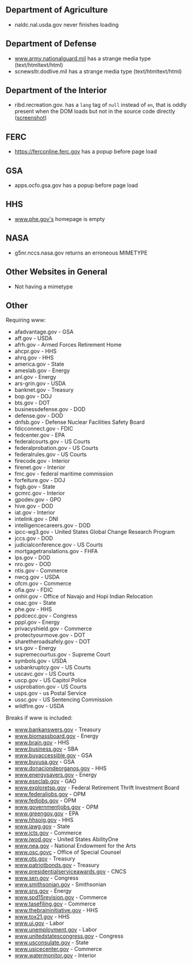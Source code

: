 

## Department of Agriculture
* naldc.nal.usda.gov never finishes loading

## Department of Defense 
- www.army.nationalguard.mil has a strange media type (text/htmltext/html)
- scnewsltr.dodlive.mil has a strange media type (text/htmltext/html)

## Department of the Interior 
- ribd.recreation.gov. has a `lang` tag of `null` instead of `en`, that is oddly present when the DOM loads but not in the source code directly ([screenshot](https://github.com/GSA/site-scanning/issues/914#issuecomment-2061118800))

## FERC 
* https://ferconline.ferc.gov has a popup before page load

## GSA 
* apps.ocfo.gsa.gov has a popup before page load

## HHS 
- www.phe.gov's homepage is empty 

## NASA

- g5nr.nccs.nasa.gov returns an erroneous MIMETYPE


## Other Websites in General
- Not having a mimetype 

## Other 

Requiring www:
- afadvantage.gov - GSA
- aff.gov - USDA
- afrh.gov - Armed Forces Retirement Home
- ahcpr.gov - HHS
- ahrq.gov - HHS
- america.gov - State
- ameslab.gov - Energy
- anl.gov - Energy
- ars-grin.gov - USDA
- banknet.gov - Treasury
- bop.gov - DOJ
- bts.gov - DOT
- businessdefense.gov - DOD
- defense.gov - DOD
- dnfsb.gov - Defense Nuclear Facilities Safety Board
- fdicconnect.gov - FDIC
- fedcenter.gov - EPA
- federalcourts.gov - US Courts
- federalprobation.gov - US Courts
- federalrules.gov - US Courts
- firecode.gov - Interior
- firenet.gov - Interior
- fmc.gov - federal maritime commission
- forfeiture.gov - DOJ
- fsgb.gov - State
- gcmrc.gov - Interior
- gpodev.gov - GPO
- hive.gov - DOD
- iat.gov - Interior
- intelink.gov - DNI
- intelligencecareers.gov - DOD
- ipcc-wg3.gov - United States Global Change Research Program
- jccs.gov - DOD
- judicialconference.gov - US Courts
- mortgagetranslations.gov - FHFA
- lps.gov - DOD
- nro.gov - DOD
- ntis.gov - Commerce
- nwcg.gov - USDA
- ofcm.gov - Commerce
- ofia.gov - FDIC
- onhir.gov - Office of Navajo and Hopi Indian Relocation
- osac.gov - State
- phe.gov - HHS
- ppdcecc.gov - Congress
- pppl.gov - Energy
- privacyshield.gov - Commerce
- protectyourmove.gov - DOT
- sharetheroadsafely.gov - DOT
- srs.gov - Energy
- supremecourtus.gov - Supreme Court
- symbols.gov - USDA
- usbankruptcy.gov - US Courts
- uscavc.gov - US Courts
- uscp.gov - US Capitol Police
- usprobation.gov - US Courts
- usps.gov - us Postal Service
- ussc.gov - US Sentencing Commission
- wildfire.gov - USDA

Breaks if www is included:  
- www.bankanswers.gov - Treasury
- www.biomassboard.gov - Energy
- www.brain.gov - HHS
- www.business.gov - SBA
- www.buyaccessible.gov - GSA
- www.buyusa.gov - GSA
- www.donaciondeorganos.gov - HHS
- www.energysavers.gov - Energy
- www.eseclab.gov - GAO
- www.exploretsp.gov - Federal Retirement Thrift Investment Board
- www.federaljobs.gov - OPM
- www.fedjobs.gov - OPM
- www.governmentjobs.gov - OPM
- www.greengov.gov - EPA
- www.hhsoig.gov - HHS
- www.iawg.gov - State
- www.icts.gov - Commerce
- www.jwod.gov - United States AbilityOne
- www.nea.gov - National Endowment for the Arts
- www.osc.govc - Office of Special Counsel
- www.ots.gov - Treasury
- www.patriotbonds.gov - Treasury
- www.presidentialserviceawards.gov - CNCS
- www.sen.gov - Congress
- www.smithsonian.gov - Smithsonian
- www.sns.gov - Energy
- www.spd15revision.gov - Commerce
- www.tasefiling.gov - Commerce
- www.thebraininitiative.gov - HHS
- www.tox21.gov - HHS
- www.ui.gov - Labor
- www.unemployment.gov - Labor
- www.unitedstatescongress.gov - Congress
- www.usconsulate.gov - State
- www.usicecenter.gov - Commerce
- www.watermonitor.gov - Interior
